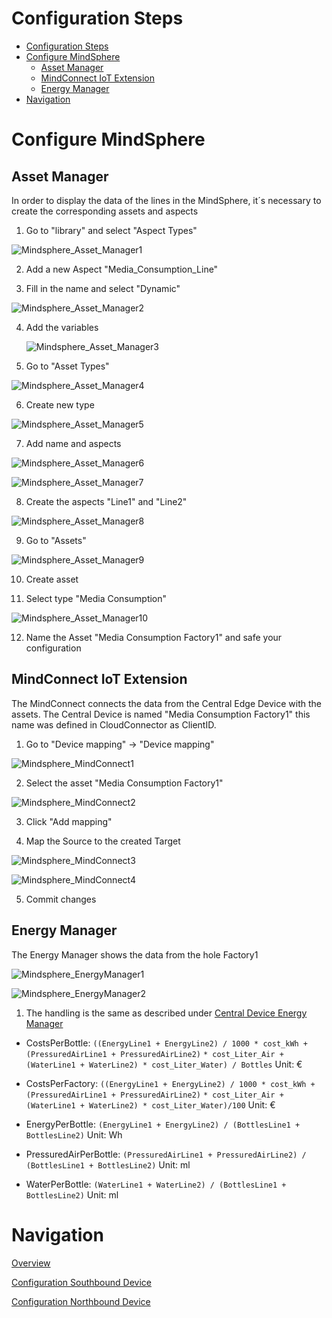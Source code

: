# Configuration Steps


- [Configuration Steps](#configuration-steps)
- [Configure MindSphere](#configure-mindsphere)
  - [Asset Manager](#asset-manager)
  - [MindConnect IoT Extension](#mindconnect-iot-extension)
  - [Energy Manager](#energy-manager)
- [Navigation](#navigation)
  


# Configure MindSphere

## Asset Manager

In order to display the data of the lines in the MindSphere, it´s necessary to create the corresponding assets and aspects

1. Go to "library" and select "Aspect Types"
  
  ![Mindsphere_Asset_Manager1](graphics/Mindsphere_AssetManager1.png)

2. Add a new Aspect "Media_Consumption_Line"
   
3. Fill in the name and select "Dynamic"

  ![Mindsphere_Asset_Manager2](graphics/Mindsphere_AssetManager2.png)

4. Add the variables

   ![Mindsphere_Asset_Manager3](graphics/Mindsphere_AssetManager3.png)

5. Go to "Asset Types"

  ![Mindsphere_Asset_Manager4](graphics/Mindsphere_AssetManager4.png)

6. Create new type
  
  ![Mindsphere_Asset_Manager5](graphics/Mindsphere_AssetManager5.png)

7. Add name and aspects
  
  ![Mindsphere_Asset_Manager6](graphics/Mindsphere_AssetManager6.png)

  ![Mindsphere_Asset_Manager7](graphics/Mindsphere_AssetManager7.png)

8. Create the aspects "Line1" and "Line2" 

  ![Mindsphere_Asset_Manager8](graphics/Mindsphere_AssetManager8.png)

9. Go to "Assets"

  ![Mindsphere_Asset_Manager9](graphics/Mindsphere_AssetManager9.png)

10. Create asset
    
11. Select type "Media Consumption"

  ![Mindsphere_Asset_Manager10](graphics/Mindsphere_AssetManager10.png)

12. Name the Asset "Media Consumption Factory1" and safe your configuration


## MindConnect IoT Extension

The MindConnect connects the data from the Central Edge Device with the assets. 
The Central Device is named "Media Consumption Factory1" this name was defined in CloudConnector as ClientID. 
1. Go to "Device mapping" -> "Device mapping"
  
  ![Mindsphere_MindConnect1](graphics/Mindsphere_MindConnect1.png)

2. Select the asset "Media Consumption Factory1"

  ![Mindsphere_MindConnect2](graphics/Mindsphere_MindConnect2.png)

3. Click "Add mapping"
   
4. Map the Source to the created Target
  
  ![Mindsphere_MindConnect3](graphics/Mindsphere_MindConnect3.png)

  ![Mindsphere_MindConnect4](graphics/Mindsphere_MindConnect4.png)

5. Commit changes

## Energy Manager

The Energy Manager shows the data from the hole Factory1
  
  ![Mindsphere_EnergyManager1](graphics/Mindspehre_EnergyManager1.png)
  
  ![Mindsphere_EnergyManager2](graphics/Mindspehre_EnergyManager2.png)

1. The handling is the same as described under [Central Device Energy Manager ](install_Device_Northbound.md#L142)
  
- CostsPerBottle: `((EnergyLine1 + EnergyLine2) / 1000 * cost_kWh + (PressuredAirLine1 + PressuredAirLine2)`
                     `* cost_Liter_Air + (WaterLine1 + WaterLine2) * cost_Liter_Water) / Bottles` Unit: €

- CostsPerFactory: `((EnergyLine1 + EnergyLine2) / 1000 * cost_kWh + (PressuredAirLine1 + PressuredAirLine2)`
                     `* cost_Liter_Air + (WaterLine1 + WaterLine2) * cost_Liter_Water)/100` Unit: €

- EnergyPerBottle: `(EnergyLine1 + EnergyLine2) / (BottlesLine1 + BottlesLine2)` Unit: Wh

- PressuredAirPerBottle: `(PressuredAirLine1 + PressuredAirLine2) / (BottlesLine1 + BottlesLine2)` Unit: ml

- WaterPerBottle: `(WaterLine1 + WaterLine2) / (BottlesLine1 + BottlesLine2)` Unit: ml

# Navigation

[Overview](../README.md)

[Configuration Southbound Device ](install_PLC_Devices_Southbound.md)

[Configuration Northbound Device](install_Device_Northbound.md)
